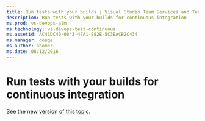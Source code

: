```yaml
---
title: Run tests with your builds | Visual Studio Team Services and Team Foundation Server
description: Run tests with your builds for continuous integration 
ms.prod: vs-devops-alm
ms.technology: vs-devops-test-continuous
ms.assetid: AC41DC40-0843-47A1-B82E-5C3EACB2C434 
ms.manager: douge
ms.author: ahomer
ms.date: 08/12/2016
---
```


# Run tests with your builds for continuous integration

See the [new version of this topic](getting-started-with-continuous-testing.md).


